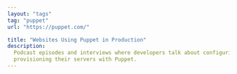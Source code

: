 ```yaml
---
layout: "tags"
tag: "puppet"
url: "https://puppet.com/"

title: "Websites Using Puppet in Production"
description:
  Podcast episodes and interviews where developers talk about configuring and
  provisioning their servers with Puppet.
---
```

